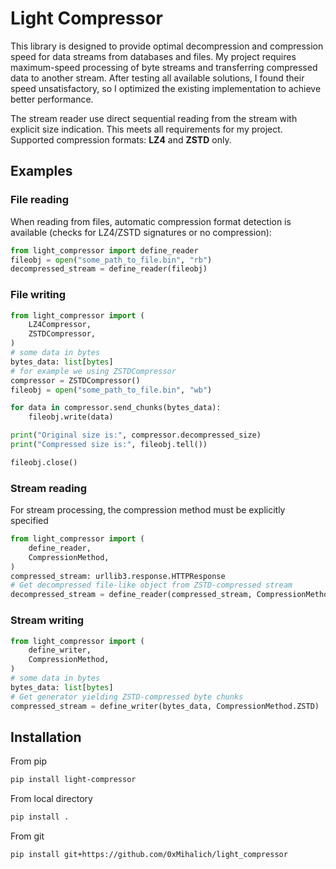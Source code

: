 # Light Compressor

This library is designed to provide optimal decompression and compression speed for data streams from databases and files.
My project requires maximum-speed processing of byte streams and transferring compressed data to another stream.
After testing all available solutions, I found their speed unsatisfactory, so I optimized the existing implementation to achieve better performance.

The stream reader use direct sequential reading from the stream with explicit size indication.
This meets all requirements for my project.
Supported compression formats: **LZ4** and **ZSTD** only.

## Examples

### File reading

When reading from files, automatic compression format detection is available (checks for LZ4/ZSTD signatures or no compression):

```python
from light_compressor import define_reader
fileobj = open("some_path_to_file.bin", "rb")
decompressed_stream = define_reader(fileobj)
```

### File writing

```python
from light_compressor import (
    LZ4Compressor,
    ZSTDCompressor,
)
# some data in bytes
bytes_data: list[bytes]
# for example we using ZSTDCompressor
compressor = ZSTDCompressor()
fileobj = open("some_path_to_file.bin", "wb")

for data in compressor.send_chunks(bytes_data):
    fileobj.write(data)

print("Original size is:", compressor.decompressed_size)
print("Compressed size is:", fileobj.tell())

fileobj.close()
```

### Stream reading

For stream processing, the compression method must be explicitly specified

```python
from light_compressor import (
    define_reader,
    CompressionMethod,
)
compressed_stream: urllib3.response.HTTPResponse
# Get decompressed file-like object from ZSTD-compressed stream
decompressed_stream = define_reader(compressed_stream, CompressionMethod.ZSTD)
```

### Stream writing

```python
from light_compressor import (
    define_writer,
    CompressionMethod,
)
# some data in bytes
bytes_data: list[bytes]
# Get generator yielding ZSTD-compressed byte chunks
compressed_stream = define_writer(bytes_data, CompressionMethod.ZSTD)
```

## Installation

From pip

```bash
pip install light-compressor
```

From local directory

```bash
pip install .
```

From git

```bash
pip install git+https://github.com/0xMihalich/light_compressor
```
